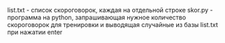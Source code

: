 list.txt - список скороговорок, каждая на отдельной строке
skor.py - программа на python, запрашивающая нужное количество скороговорок для тренировки и выводящая случайные из базы list.txt при нажатии enter
